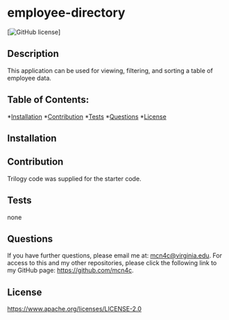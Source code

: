 # employee-directory

[![GitHub license](https://img.shields.io/badge/license-Apache2.0-blue.svg)]

## Description
This application can be used for viewing, filtering, and sorting a table of employee data.  


 ## Table of Contents: 

*[Installation](#installation) 
*[Contribution](#contribution)
*[Tests](#tests) 
*[Questions](#questions)
*[License](#license) 



## Installation


## Contribution 

Trilogy code was supplied for the starter code.  

## Tests 

none


## Questions 

 If you have further questions, please email me at: mcn4c@virginia.edu.
 For access to this and my other repositories, please click the following link to my GitHub page: https://github.com/mcn4c. 

## License
https://www.apache.org/licenses/LICENSE-2.0








